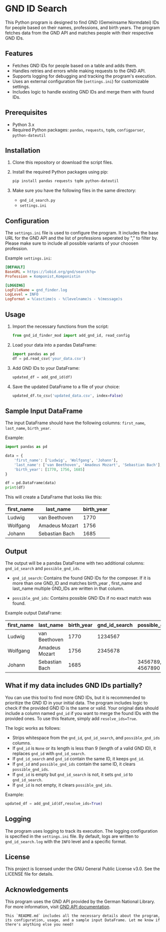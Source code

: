 
# GND ID Search

This Python program is designed to find GND (Gemeinsame Normdatei) IDs for people based on their names, professions, and birth years. The program fetches data from the GND API and matches people with their respective GND IDs.

## Features

- Fetches GND IDs for people based on a table and adds them.
- Handles retries and errors while making requests to the GND API.
- Supports logging for debugging and tracking the program's execution.
- Uses an external configuration file (`settings.ini`) for customizable settings.
- Includes logic to handle existing GND IDs and merge them with found IDs.

## Prerequisites

- Python 3.x
- Required Python packages: `pandas`, `requests`, `tqdm`, `configparser`, `python-dateutil`

## Installation

1. Clone this repository or download the script files.

2. Install the required Python packages using pip:
    ```bash
    pip install pandas requests tqdm python-dateutil
    ```

3. Make sure you have the following files in the same directory:
    - `gnd_id_search.py`
    - `settings.ini`

## Configuration

The `settings.ini` file is used to configure the program. It includes the base URL for the GND API and the list of professions seperated by "," to filter by. Please make sure to include all possible variants of your choosen profession.

Example `settings.ini`:
```ini
[DEFAULT]
BaseURL = https://lobid.org/gnd/search?q=
Profession = Komponist,Komponistin 

[LOGGING]
LogFileName = gnd_finder.log
LogLevel = INFO
LogFormat = %(asctime)s - %(levelname)s - %(message)s
```

## Usage

1. Import the necessary functions from the script:
    ```python
    from gnd_id_finder_mod import add_gnd_id, read_config
    ```

2. Load your data into a pandas DataFrame:
    ```python
    import pandas as pd
    df = pd.read_csv('your_data.csv')
    ```

3. Add GND IDs to your DataFrame:
    ```python
    updated_df = add_gnd_id(df)
    ```

4. Save the updated DataFrame to a file of your choice:
    ```python
    updated_df.to_csv('updated_data.csv', index=False)
    ```



## Sample Input DataFrame

The input DataFrame should have the following columns: `first_name`, `last_name`, `birth_year`.

Example:
```python
import pandas as pd

data = {
    'first_name': ['Ludwig', 'Wolfgang', 'Johann'],
    'last_name': ['van Beethoven', 'Amadeus Mozart', 'Sebastian Bach'],
    'birth_year': [1770, 1756, 1685]
}

df = pd.DataFrame(data)
print(df)
```

This will create a DataFrame that looks like this:

| first_name | last_name        | birth_year |
|------------|------------------|------------|
| Ludwig     | van Beethoven    | 1770       |
| Wolfgang   | Amadeus Mozart   | 1756       |
| Johann     | Sebastian Bach   | 1685       |

## Output

The output will be a pandas DataFrame with two additional columns: `gnd_id_search` and `possible_gnd_ids`.

- `gnd_id_search`: Contains the found GND IDs for the composer. If it is more than one GND_ID and matches birth_year , first_name and last_name multiple GND_IDs are written in that column.  

- `possible_gnd_ids`: Contains possible GND IDs if no exact match was found.

Example output DataFrame:

| first_name | last_name        | birth_year | gnd_id_search | possible_gnd_ids |
|------------|------------------|------------|---------------|------------------|
| Ludwig     | van Beethoven    | 1770       | 1234567       |                  |
| Wolfgang   | Amadeus Mozart   | 1756       | 2345678       |                  |
| Johann     | Sebastian Bach   | 1685       |               | 3456789, 4567890 |

## What if my data includes GND IDs partially?

You can use this tool to find more GND IDs, but it is recommended to prioritize the GND ID in your initial data. The program includes logic to check if the provided GND ID is the same or valid. Your original data should include a column named `gnd_id` if you want to merge the found IDs with the provided ones. To use this feature, simply add `resolve_ids=True`.

The logic works as follows:
- Strips whitespace from the `gnd_id`, `gnd_id_search`, and `possible_gnd_ids` columns.
- If `gnd_id` is `None` or its length is less than 9 (length of a valid GND ID), it replaces `gnd_id` with `gnd_id_search`.
- If `gnd_id_search` and `gnd_id` contain the same ID, it keeps `gnd_id`.
- If `gnd_id` and `possible_gnd_ids` contain the same ID, it clears `possible_gnd_ids`.
- If `gnd_id` is empty but `gnd_id_search` is not, it sets `gnd_id` to `gnd_id_search`.
- If `gnd_id` is not empty, it clears `possible_gnd_ids`. 

Example:

```python
updated_df = add_gnd_id(df,resolve_ids=True)
```

## Logging

The program uses logging to track its execution. The logging configuration is specified in the `settings.ini` file. By default, logs are written to `gnd_id_search.log` with the `INFO` level and a specific format.

## License

This project is licensed under the GNU General Public License v3.0. See the LICENSE file for details.

## Acknowledgements

This program uses the GND API provided by the German National Library. For more information, visit [GND API documentation](https://lobid.org/gnd/api).
```
This `README.md` includes all the necessary details about the program, its configuration, usage, and a sample input DataFrame. Let me know if there's anything else you need!